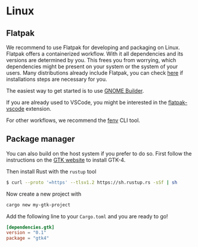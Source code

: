 # Linux

## Flatpak

We recommend to use Flatpak for developing and packaging on Linux.
Flatpak offers a containerized workflow.
With it all dependencies and its versions are determined by you.
This frees you from worrying, which dependencies might be present on your system or the system of your users.
Many distributions already include Flatpak, you can check [here](https://flatpak.org/setup/) if installations steps are necessary for you.

The easiest way to get started is to use [GNOME Builder](../ide/builder.html).

If you are already used to VSCode, you might be interested in the [flatpak-vscode](../ide/vscode.html) extension.

For other workflows, we recommend the [fenv](../build/fenv.html) CLI tool.


## Package manager

You can also build on the host system if you prefer to do so.
First follow the instructions on the [GTK website](https://www.gtk.org/docs/installations/) to install GTK-4.

Then install Rust with the `rustup` tool
```bash
$ curl --proto '=https' --tlsv1.2 https://sh.rustup.rs -sSf | sh
```

Now create a new project with
```bash
cargo new my-gtk-project
```

Add the following line to your `Cargo.toml` and you are ready to go!
```toml
[dependencies.gtk]
version = "0.1"
package = "gtk4"
```
